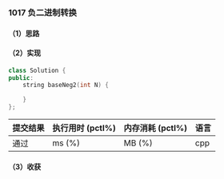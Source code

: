 ### 1017 负二进制转换

#### （1）思路

#### （2）实现

```cpp
class Solution {
public:
    string baseNeg2(int N) {

    }
};
```

| 提交结果 | 执行用时 (pctl%) | 内存消耗 (pctl%) | 语言 |
|:---------|:-----------------|:-----------------|:-----|
| 通过     |  ms (%)   |  MB (%)  | cpp  |

#### （3）收获
